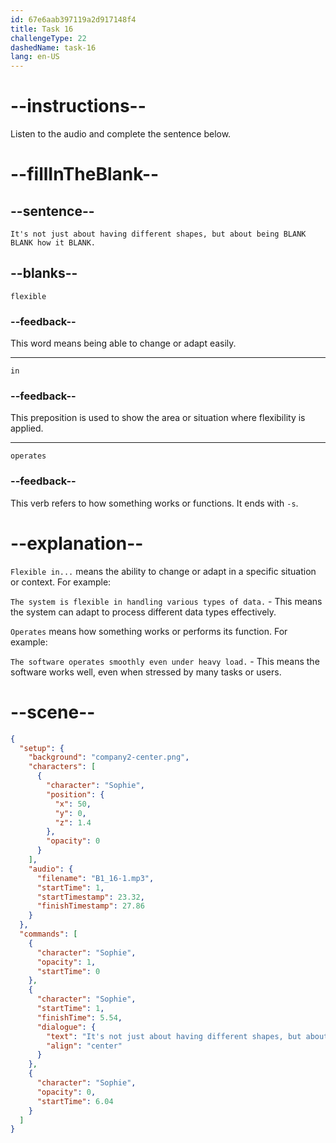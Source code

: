```yaml
---
id: 67e6aab397119a2d917148f4
title: Task 16
challengeType: 22
dashedName: task-16
lang: en-US
---
```


<!-- (Audio) Sophie: It's not just about having different shapes, but about being flexible in how it operates. -->

# --instructions--

Listen to the audio and complete the sentence below.

# --fillInTheBlank--

## --sentence--

`It's not just about having different shapes, but about being BLANK BLANK how it BLANK.`

## --blanks--

`flexible`

### --feedback--

This word means being able to change or adapt easily.

---

`in`

### --feedback--

This preposition is used to show the area or situation where flexibility is applied.

---

`operates`

### --feedback--

This verb refers to how something works or functions. It ends with `-s`.

# --explanation--

`Flexible in...` means the ability to change or adapt in a specific situation or context. For example:

`The system is flexible in handling various types of data.` - This means the system can adapt to process different data types effectively.

`Operates` means how something works or performs its function. For example:

`The software operates smoothly even under heavy load.` - This means the software works well, even when stressed by many tasks or users.

# --scene--

```json
{
  "setup": {
    "background": "company2-center.png",
    "characters": [
      {
        "character": "Sophie",
        "position": {
          "x": 50,
          "y": 0,
          "z": 1.4
        },
        "opacity": 0
      }
    ],
    "audio": {
      "filename": "B1_16-1.mp3",
      "startTime": 1,
      "startTimestamp": 23.32,
      "finishTimestamp": 27.86
    }
  },
  "commands": [
    {
      "character": "Sophie",
      "opacity": 1,
      "startTime": 0
    },
    {
      "character": "Sophie",
      "startTime": 1,
      "finishTime": 5.54,
      "dialogue": {
        "text": "It's not just about having different shapes, but about being flexible in how it operates.",
        "align": "center"
      }
    },
    {
      "character": "Sophie",
      "opacity": 0,
      "startTime": 6.04
    }
  ]
}
```
